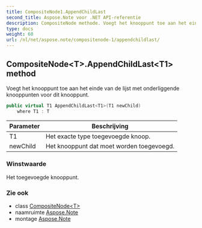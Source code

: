 ```yaml
---
title: CompositeNode1.AppendChildLast
second_title: Aspose.Note voor .NET API-referentie
description: CompositeNode methode. Voegt het knooppunt toe aan het einde van de lijst met onderliggende knooppunten voor dit knooppunt.
type: docs
weight: 60
url: /nl/net/aspose.note/compositenode-1/appendchildlast/
---
```

## CompositeNode&lt;T&gt;.AppendChildLast&lt;T1&gt; method

Voegt het knooppunt toe aan het einde van de lijst met onderliggende knooppunten voor dit knooppunt.

```csharp
public virtual T1 AppendChildLast<T1>(T1 newChild)
    where T1 : T
```

| Parameter | Beschrijving |
| --- | --- |
| T1 | Het exacte type toegevoegde knoop. |
| newChild | Het knooppunt dat moet worden toegevoegd. |

### Winstwaarde

Het toegevoegde knooppunt.

### Zie ook

* class [CompositeNode&lt;T&gt;](../)
* naamruimte [Aspose.Note](../../compositenode-1/)
* montage [Aspose.Note](../../../)


